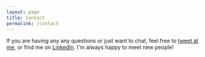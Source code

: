 ```yaml
---
layout: page
title: Contact
permalink: /contact
---
```


If you are having any any questions or just want to chat, feel free to [tweet at me](https://twitter.com/yiyunhyy), or find me on [LinkedIn](https://www.linkedin.com/in/yiyun-hu0812). I'm always happy to meet new people!
